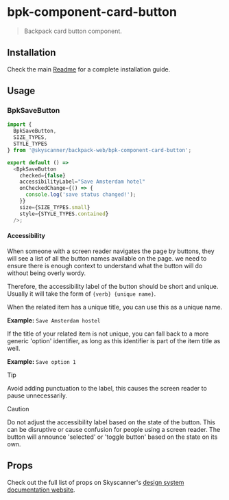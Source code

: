 # bpk-component-card-button

> Backpack card button component.

## Installation

Check the main [Readme](https://github.com/skyscanner/backpack#usage) for a complete installation guide.

## Usage

### BpkSaveButton

```js
import {
  BpkSaveButton,
  SIZE_TYPES,
  STYLE_TYPES
} from '@skyscanner/backpack-web/bpk-component-card-button';

export default () =>
  <BpkSaveButton
    checked={false}
    accessibilityLabel="Save Amsterdam hotel"
    onCheckedChange={() => {
      console.log('save status changed!');
    }}
    size={SIZE_TYPES.small}
    style={STYLE_TYPES.contained}
  />;
```

#### Accessibility
When someone with a screen reader navigates the page by buttons, they will see a list of all the button names available
on the page. we need to ensure there is enough context to understand what the button will do without being overly wordy.

Therefore, the accessibility label of the button should be short and unique.
Usually it will take the form of `{verb} {unique name}`.

When the related item has a unique title, you can use this as a unique name.

**Example:** `Save Amsterdam hostel`

If the title of your related item is not
unique, you can fall back to a more generic 'option' identifier,
as long as this identifier is part of the item title as well.

**Example:** `Save option 1`

> [!TIP]
> Avoid adding punctuation to the label, this causes the screen reader to pause unnecessarily.

> [!CAUTION]
> Do not adjust the accessibility label based on the state of the button. This can be disruptive or
> cause confusion for people using a screen reader.
> The button will announce 'selected' or 'toggle button' based on the state on its own.

## Props

Check out the full list of props on Skyscanner's [design system documentation website](https://www.skyscanner.design/latest/components/card-button/web-l3E1ixIN#section-props-6c).
